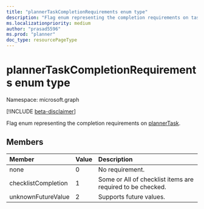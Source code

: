 ```yaml
---
title: "plannerTaskCompletionRequirements enum type"
description: "Flag enum representing the completion requirements on task."
ms.localizationpriority: medium
author: "prasad5596"
ms.prod: "planner"
doc_type: resourcePageType
---
```


# plannerTaskCompletionRequirements enum type

Namespace: microsoft.graph

[!INCLUDE [beta-disclaimer](../../includes/beta-disclaimer.md)]

Flag enum representing the completion requirements on [plannerTask](plannertask.md).

## Members
|Member|Value|Description|
|:---|:---|:---|
|none|0|No requirement.|
|checklistCompletion|1|Some or All of checklist items are required to be checked.|
|unknownFutureValue|2|Supports future values.|


